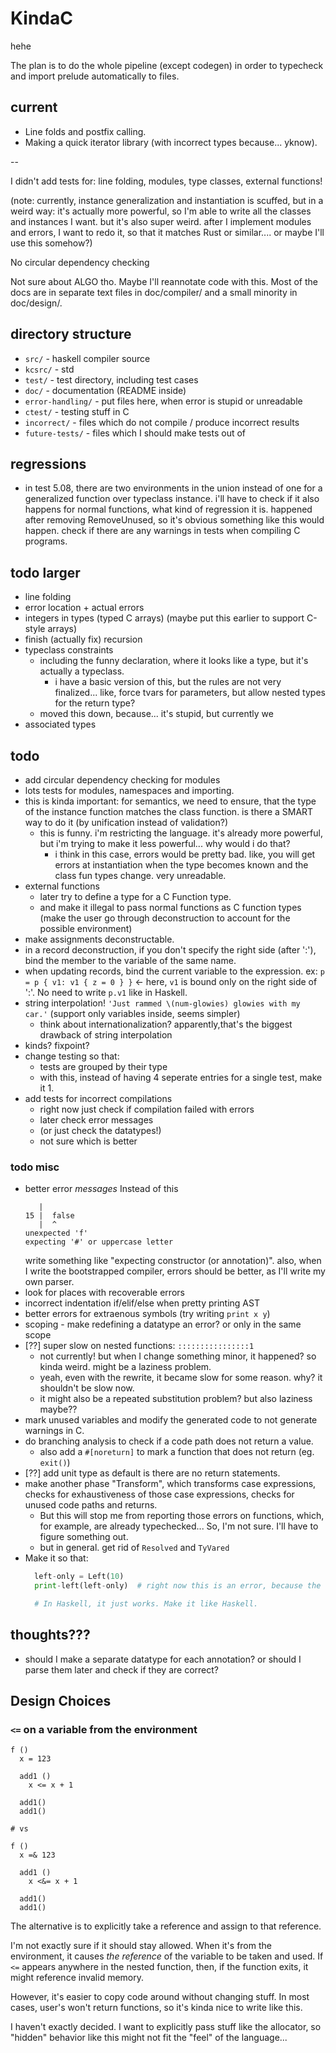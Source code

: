 # KindaC

hehe

The plan is to do the whole pipeline (except codegen) in order to typecheck and import prelude automatically to files.


## current

- Line folds and postfix calling.
- Making a quick iterator library (with incorrect types because... yknow).


--

I didn't add tests for: line folding, modules, type classes, external functions!

(note: currently, instance generalization and instantiation is scuffed, but in a weird way: it's actually more powerful, so I'm able to write all the classes and instances I want. but it's also super weird. after I implement modules and errors, I want to redo it, so that it matches Rust or similar.... or maybe I'll use this somehow?)

No circular dependency checking

Not sure about ALGO tho. Maybe I'll reannotate code with this. Most of the docs are in separate text files in doc/compiler/ and a small minority in doc/design/.


## directory structure

- `src/` - haskell compiler source
- `kcsrc/` - std
- `test/` - test directory, including test cases
- `doc/` - documentation (README inside)
- `error-handling/` - put files here, when error is stupid or unreadable
- `ctest/` - testing stuff in C
- `incorrect/` - files which do not compile / produce incorrect results
- `future-tests/` - files which I should make tests out of


## regressions

- in test 5.08, there are two environments in the union instead of one for a generalized function over typeclass instance. i'll have to check if it also happens for normal functions, what kind of regression it is. happened after removing RemoveUnused, so it's obvious something like this would happen. check if there are any warnings in tests when compiling C programs.


## todo larger

- line folding
- error location + actual errors
- integers in types (typed C arrays)  (maybe put this earlier to support C-style arrays)
- finish (actually fix) recursion
- typeclass constraints
  - including the funny declaration, where it looks like a type, but it's actually a typeclass.
    - i have a basic version of this, but the rules are not very finalized... like, force tvars for parameters, but allow nested types for the return type?
  - moved this down, because... it's stupid, but currently we 
- associated types


## todo

- add circular dependency checking for modules
- lots tests for modules, namespaces and importing.
- this is kinda important: for semantics, we need to ensure, that the type of the instance function matches the class function. is there a SMART way to do it (by unification instead of validation?)
  - this is funny. i'm restricting the language. it's already more powerful, but i'm trying to make it less powerful... why would i do that?
    - i think in this case, errors would be pretty bad. like, you will get errors at instantiation when the type becomes known and the class fun types change. very unreadable.
- external functions
  - later try to define a type for a C Function type.
  - and make it illegal to pass normal functions as C function types (make the user go through deconstruction to account for the possible environment)
- make assignments deconstructable.
- in a record deconstruction, if you don't specify the right side (after ':'), bind the member to the variable of the same name.
- when updating records, bind the current variable to the expression. ex: `p = p { v1: v1 { z = 0 } }` <- here, `v1` is bound only on the right side of ':'. No need to write `p.v1` like in Haskell.
- string interpolation! `'Just rammed \(num-glowies) glowies with my car.'` (support only variables inside, seems simpler)
  - think about internationalization? apparently,that's the biggest drawback of string interpolation
- kinds? fixpoint?
- change testing so that:
  - tests are grouped by their type
  - with this, instead of having 4 seperate entries for a single test, make it 1.
- add tests for incorrect compilations
  - right now just check if compilation failed with errors
  - later check error messages
  - (or just check the datatypes!)
  - not sure which is better


### todo misc
- better error *messages*
  Instead of this
  ```
     |
  15 |  false
     |  ^
  unexpected 'f'
  expecting '#' or uppercase letter
  ```
  write something like "expecting constructor (or annotation)". also, when I write the bootstrapped compiler, errors should be better, as I'll write my own parser.
- look for places with recoverable errors
- incorrect indentation if/elif/else when pretty printing AST
- better errors for extraenous symbols (try writing `print x y`)
- scoping - make redefining a datatype an error? or only in the same scope
- [??] super slow on nested functions: `::::::::::::::::1`
  - not currently! but when I change something minor, it happened? so kinda weird. might be a laziness problem.
  - yeah, even with the rewrite, it became slow for some reason. why? it shouldn't be slow now.
  - it might also be a repeated substitution problem? but also laziness maybe??
- mark unused variables and modify the generated code to not generate warnings in C.
- do branching analysis to check if a code path does not return a value.
  - also add a `#[noreturn]` to mark a function that does not return (eg. `exit()`)
- [??] add unit type as default is there are no return statements.
- make another phase "Transform", which transforms case expressions, checks for exhaustiveness of those case expressions, checks for unused code paths and returns.
  - But this will stop me from reporting those errors on functions, which, for example, are already typechecked... So, I'm not sure. I'll have to figure something out.
  - but in general. get rid of `Resolved` and `TyVared`
- Make it so that:
  ```python
    left-only = Left(10)
    print-left(left-only)  # right now this is an error, because the type is Either Int a (with a being an "ambiguous" type)

    # In Haskell, it just works. Make it like Haskell.
  ```

## thoughts???
- should I make a separate datatype for each annotation? or should I parse them later and check if they are correct?

## Design Choices

### `<=` on a variable from the environment

```
f ()
  x = 123

  add1 ()
    x <= x + 1

  add1()
  add1()

# vs

f ()
  x =& 123

  add1 ()
    x <&= x + 1

  add1()
  add1()
```

The alternative is to explicitly take a reference and assign to that reference.

I'm not exactly sure if it should stay allowed. When it's from the environment, it causes *the reference* of the variable to be taken and used. If `<=` appears anywhere in the nested function, then, if the function exits, it might reference invalid memory.

However, it's easier to copy code around without changing stuff. In most cases, user's won't return functions, so it's kinda nice to write like this.

I haven't exactly decided. I want to explicitly pass stuff like the allocator, so "hidden" behavior like this might not fit the "feel" of the language...
